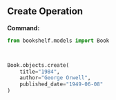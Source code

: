 ## Create Operation

**Command:**
```python
from bookshelf.models import Book



Book.objects.create(
    title="1984",
    author="George Orwell",
    published_date="1949-06-08"
)

